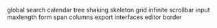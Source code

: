global search
calendar
tree shaking
skeleton
grid infinite
scrollbar
input maxlength
form span columns
export interfaces
editor border
